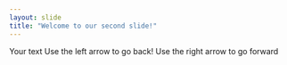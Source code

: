 ```yaml
---
layout: slide
title: "Welcome to our second slide!"
---
```

Your text
Use the left arrow to go back! Use the right arrow to go forward
